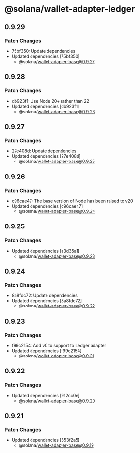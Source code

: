 # @solana/wallet-adapter-ledger

## 0.9.29

### Patch Changes

- 75bf350: Update dependencies
- Updated dependencies [75bf350]
    - @solana/wallet-adapter-base@0.9.27

## 0.9.28

### Patch Changes

- db923f1: Use Node 20+ rather than 22
- Updated dependencies [db923f1]
    - @solana/wallet-adapter-base@0.9.26

## 0.9.27

### Patch Changes

- 27e408d: Update dependencies
- Updated dependencies [27e408d]
    - @solana/wallet-adapter-base@0.9.25

## 0.9.26

### Patch Changes

- c96cae47: The base version of Node has been raised to v20
- Updated dependencies [c96cae47]
    - @solana/wallet-adapter-base@0.9.24

## 0.9.25

### Patch Changes

- Updated dependencies [a3d35a1]
    - @solana/wallet-adapter-base@0.9.23

## 0.9.24

### Patch Changes

- 8a8fdc72: Update dependencies
- Updated dependencies [8a8fdc72]
    - @solana/wallet-adapter-base@0.9.22

## 0.9.23

### Patch Changes

- f99c2154: Add v0 tx support to Ledger adapter
- Updated dependencies [f99c2154]
    - @solana/wallet-adapter-base@0.9.21

## 0.9.22

### Patch Changes

- Updated dependencies [912cc0e]
    - @solana/wallet-adapter-base@0.9.20

## 0.9.21

### Patch Changes

- Updated dependencies [353f2a5]
    - @solana/wallet-adapter-base@0.9.19
